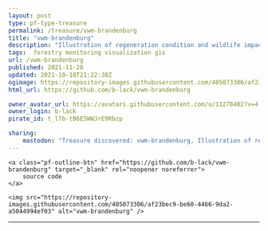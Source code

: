 ```yaml
---
layout: post
type: pf-type-treasure
permalink: /treasure/vwm-brandenburg
title: "vwm-brandenburg"
description: "Illustration of regeneration condition and wildlife impact monitoring."
tags:  forestry monitoring visualization gis
url: /vwm-brandenburg
published: 2021-11-28
updated: 2021-10-18T21:22:38Z
ogimage: https://repository-images.githubusercontent.com/405073306/af23bec9-be60-4466-9da2-a5044994ef03
html_url: https://github.com/b-lack/vwm-brandenburg

owner_avatar_url: https://avatars.githubusercontent.com/u/11278402?v=4
owner_login: b-lack
pirate_id: t_lTb-tB6E5WWJrE9Rbzp

sharing:
    mastodon: "Treasure discovered: vwm-brandenburg, Illustration of regeneration condition and wildlife impact monitoring."
---
```


<div class="text-center">
    
    <a class="pf-outline-btn" href="https://github.com/b-lack/vwm-brandenburg" target="_blank" rel="noopener noreferrer">
        source code
    </a>
    
    
</div>


<div class="pf-pirate-ogimage">
    
    <img src="https://repository-images.githubusercontent.com/405073306/af23bec9-be60-4466-9da2-a5044994ef03" alt="vwm-brandenburg" />
    
</div>




<div class="pf-night-sky-spacer">
    <div id="pf-night-sky" data-stars="1" data-owner="b-lack" data-repo="vwm-brandenburg">
        <div id="pf-open-dialog" class="pf-meta-star pf-star-todo"></div>
        <dialog id="pf-star-dialog">
            Star this Repository to putt a smile on the Developers face.
            <div class="pf-row">
                <div class="pf-grow"></div>
                <div><a class="pf-unterlines" href="https://github.com/b-lack/vwm-brandenburg" target="_blank">VISIT REPOSITORY</a></div>
            </div>
        </dialog>
    </div>
</div>

<hr class="gf-seperator">
